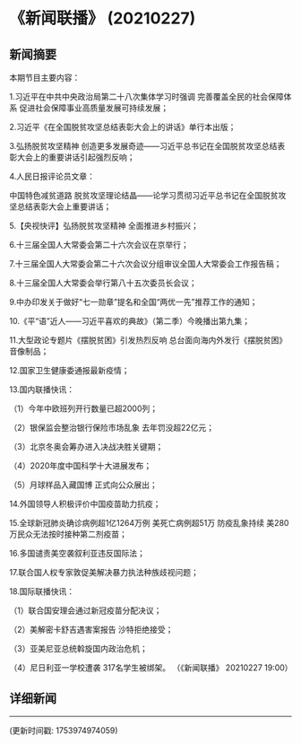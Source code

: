 # 《新闻联播》 (20210227)

## 新闻摘要

本期节目主要内容：


1.习近平在中共中央政治局第二十八次集体学习时强调 完善覆盖全民的社会保障体系 促进社会保障事业高质量发展可持续发展；


2.习近平《在全国脱贫攻坚总结表彰大会上的讲话》单行本出版；


3.弘扬脱贫攻坚精神 创造更多发展奇迹——习近平总书记在全国脱贫攻坚总结表彰大会上的重要讲话引起强烈反响；


4.人民日报评论员文章：

中国特色减贫道路 脱贫攻坚理论结晶——论学习贯彻习近平总书记在全国脱贫攻坚总结表彰大会上重要讲话；


5.【央视快评】弘扬脱贫攻坚精神 全面推进乡村振兴；


6.十三届全国人大常委会第二十六次会议在京举行；


7.十三届全国人大常委会第二十六次会议分组审议全国人大常委会工作报告稿；


8.十三届全国人大常委会举行第八十五次委员长会议；


9.中办印发关于做好“七一勋章”提名和全国“两优一先”推荐工作的通知；


10.《平“语”近人——习近平喜欢的典故》（第二季）今晚播出第九集；


11.大型政论专题片《摆脱贫困》引发热烈反响 总台面向海内外发行《摆脱贫困》音像制品；


12.国家卫生健康委通报最新疫情；


13.国内联播快讯：


（1）今年中欧班列开行数量已超2000列；


（2）银保监会整治银行保险市场乱象 去年罚没超22亿元；


（3）北京冬奥会筹办进入决战决胜关键期；


（4）2020年度中国科学十大进展发布；


（5）月球样品入藏国博 正式向公众展出；


14.外国领导人积极评价中国疫苗助力抗疫；


15.全球新冠肺炎确诊病例超1亿1264万例 美死亡病例超51万 防疫乱象持续 美280万民众无法按时接种第二剂疫苗；


16.多国谴责美空袭叙利亚违反国际法；


17.联合国人权专家敦促美解决暴力执法种族歧视问题；


18.国际联播快讯：


（1）联合国安理会通过新冠疫苗分配决议；


（2）美解密卡舒吉遇害案报告 沙特拒绝接受；


（3）亚美尼亚总统斡旋国内政治危机；


（4）尼日利亚一学校遭袭 317名学生被绑架。
（《新闻联播》 20210227 19:00）

## 详细新闻

---

(更新时间戳: 1753974974059)

